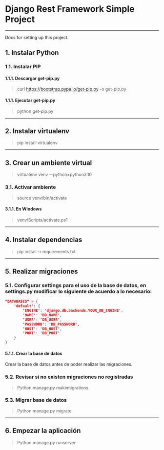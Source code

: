 # Django Rest Framework Simple Project
___
Docs for setting up this project.
## 1. Instalar Python
### 1.1. Instalar PIP
#### 1.1.1. Descargar get-pip.py
> curl https://bootstrap.pypa.io/get-pip.py -o get-pip.py
#### 1.1.1. Ejecutar get-pip.py
> python get-pip.py
___
## 2. Instalar virtualenv
> pip install virtualenv
___
## 3. Crear un ambiente virtual
> virtualenv venv --python=python3.10
### 3.1. Activar ambiente
> source venv/bin/activate
#### 3.1.1. En Windows
> venv/Scripts/activate.ps1
___
## 4. Instalar dependencias
> pip install -r requirements.txt
___
## 5. Realizar migraciones
### 5.1. Configurar settings para el uso de la base de datos, en settings.py modificar lo siguiente de acuerdo a lo necesario:
```json lines
"DATABASES" = {
    'default': {
        'ENGINE': 'django.db.backends.YOUR_DB_ENGINE',
        'NAME': 'DB_NAME',
        'USER': 'DB_USER',
        'PASSWORD': 'DB_PASSWORD',
        'HOST': 'DB_HOST',
        'PORT': 'DB_PORT'
    }
}
```
#### 5.1.1. Crear la base de datos
Crear la base de datos antes de poder realizar las migraciones.  
### 5.2. Revisar si no existen migraciones no registradas
> Python manage.py makemigrations
### 5.3. Migrar base de datos
> Python manage.py migrate
___
## 6. Empezar la aplicación
> Python manage.py runserver